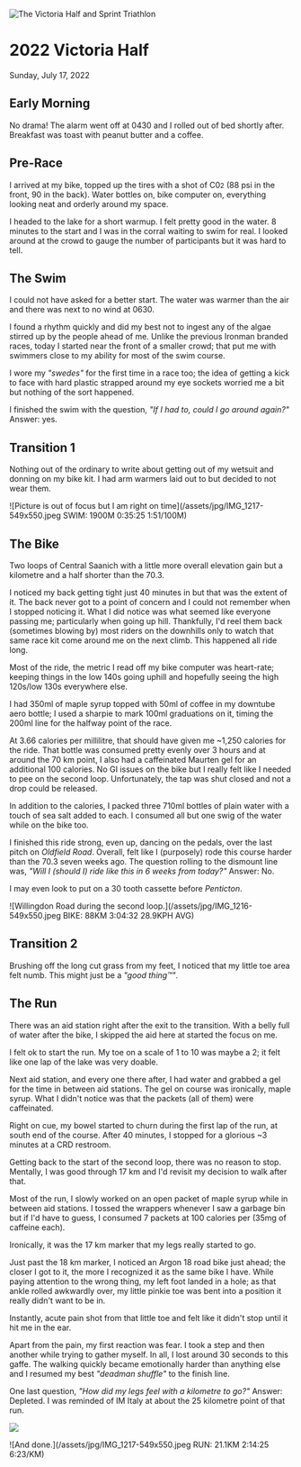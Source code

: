 ![The Victoria Half and Sprint Triathlon](/assets/jpg/vichalf-20201230.jpeg)

# 2022 Victoria Half
Sunday, July 17, 2022


## Early Morning
No drama!  The alarm went off at 0430 and I rolled out of bed shortly after.  Breakfast was toast with peanut butter and a coffee.

## Pre-Race
I arrived at my bike, topped up the tires with a shot of C0<small>2</small> (88 psi in the front, 90 in the back).  Water bottles on, bike computer on, everything looking neat and orderly around my space.

I headed to the lake for a short warmup.  I felt pretty good in the water.  8 minutes to the start and I was in the corral waiting to swim for real.  I looked around at the crowd to gauge the number of participants but it was hard to tell.

<!---->
## The Swim
I could not have asked for a better start.  The water was warmer than the air and there was next to no wind at 0630.

I found a rhythm quickly and did my best not to ingest any of the algae stirred up by the people ahead of me.  Unlike the previous Ironman branded races, today I started near the front of a smaller crowd; that put me with swimmers close to my ability for most of the swim course.

I wore my _"swedes"_ for the first time in a race too; the idea of getting a kick to face with hard plastic strapped around my eye sockets worried me a bit but nothing of the sort happened.

I finished the swim with the question, _"If I had to, could I go around again?"_  Answer: yes.

## Transition 1
Nothing out of the ordinary to write about getting out of my wetsuit and donning on my bike kit.  I had arm warmers laid out to but decided to not wear them.

![Picture is out of focus but I am right on time](/assets/jpg/IMG_1217-549x550.jpeg SWIM: 1900M 0:35:25 1:51/100M)
## The Bike
Two loops of Central Saanich with a little more overall elevation gain but a kilometre and a half shorter than the 70.3.

I noticed my back getting tight just 40 minutes in but that was the extent of it.  The back never got to a point of concern and I could not remember when I stopped noticing it.  What I did notice was what seemed like everyone passing me; particularly when going up hill.  Thankfully, I'd reel them back (sometimes blowing by) most riders on the downhills only to watch that same race kit come around me on the next climb.  This happened all ride long.

Most of the ride, the metric I read off my bike computer was heart-rate; keeping things in the low 140s going uphill and hopefully seeing the high 120s/low 130s everywhere else.

I had 350ml of maple syrup topped with 50ml of coffee in my downtube aero bottle; I used a sharpie to mark 100ml graduations on it, timing the 200ml line for the halfway point of the race.
<!---->
At 3.66 calories per millilitre, that should have given me ~1,250 calories for the ride.  That bottle was consumed pretty evenly over 3 hours and at around the 70 km point, I also had a caffeinated Maurten gel for an additional 100 calories.  No GI issues on the bike but I really felt like I needed to pee on the second loop.  Unfortunately, the tap was shut closed and not a drop could be released.

In addition to the calories, I packed three 710ml bottles of plain water with a touch of sea salt added to each.  I consumed all but one swig of the water while on the bike too.

I finished this ride strong, even up, dancing on the pedals, over the last pitch on _Oldfield Road_.  Overall, felt like I (purposely) rode this course harder than the 70.3 seven weeks ago.  The question rolling to the dismount line was, _"Will I (should I) ride like this in 6 weeks from today?"_  Answer: No.

I may even look to put on a 30 tooth cassette before _Penticton_.

![Willingdon Road during the second loop.](/assets/jpg/IMG_1216-549x550.jpeg BIKE: 88KM 3:04:32 28.9KPH AVG)
## Transition 2
Brushing off the long cut grass from my feet, I noticed that my little toe area felt numb.  This might just be a _"good thing&trade;"_.

## The Run
There was an aid station right after the exit to the transition.  With a belly full of water after the bike, I skipped the aid here at started the focus on me.

I felt ok to start the run.  My toe on a scale of 1 to 10 was maybe a 2; it felt like one lap of the lake was very doable.

Next aid station, and every one there after, I had water and grabbed a gel for the time in between aid stations.  The gel on course was ironically, maple syrup.  What I didn't notice was that the packets (all of them) were caffeinated.

Right on cue, my bowel started to churn during the first lap of the run, at south end of the course.  After 40 minutes, I stopped for a glorious ~3 minutes at a CRD restroom.

<!---->
Getting back to the start of the second loop, there was no reason to stop.  Mentally, I was good through 17 km and I'd revisit my decision to walk after that.

Most of the run, I slowly worked on an open packet of maple syrup while in between aid stations.  I tossed the wrappers whenever I saw a garbage bin but if I'd have to guess, I consumed 7 packets at 100 calories per (35mg of caffeine each).

Ironically, it was the 17 km marker that my legs really started to go.

Just past the 18 km marker, I noticed an Argon 18 road bike just ahead; the closer I got to it, the more I recognized it as the same bike I have.  While paying attention to the wrong thing, my left foot landed in a hole; as that ankle rolled awkwardly over, my little pinkie toe was bent into a position it really didn't want to be in.  

Instantly, acute pain shot from that little toe and felt like it didn't stop until it hit me in the ear.

<!---->
Apart from the pain, my first reaction was fear.  I took a step and then another while trying to gather myself.  In all, I lost around 30 seconds to this gaffe.  The walking quickly became emotionally harder than anything else and I resumed my best _"deadman shuffle"_ to the finish line.

One last question, _"How did my legs feel with a kilometre to go?"_ Answer: Depleted.   I was reminded of IM Italy at about the 25 kilometre point of that run.

![](/assets/jpg/20220717-map.jpeg)

![And done.](/assets/jpg/IMG_1217-549x550.jpeg RUN: 21.1KM 2:14:25 6:23/KM)